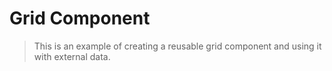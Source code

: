 # Grid Component

> This is an example of creating a reusable grid component and using it with external data.

<!-- <common-codepen-snippet title="Vue 3 Grid Component Example" slug="BaKbowJ" tab="js,result" /> -->
